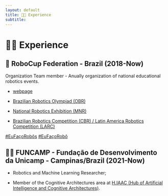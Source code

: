 ```yaml
---
layout: default
title: 🦾🤖 Experience
subtitle: 
---
```


# 🦾🤖 Experience

##  🤖 RoboCup Federation - Brazil (2018-Now)

Organization Team member - Anually organization of national educational robotics events.     

* [webpage](https://robocup.org.br)      

* [Brazilian Robotics Olympiad (OBR)](https://www.obr.org.br)

* [National Robotics Exhibition (MNR)](https://www.mnr.org.br)

* [Brazilian Robotics Competition (CBR) / Latin America Robotics Competition (LARC)](https://www.cbrobotica.org)

[#EuFaçoRobôs](https://www.instagram.com/explore/tags/eufaçorobôs/) [#EuFaçoRobô](https://www.instagram.com/explore/tags/eufaçorobô/) 

## 🕵🏻 FUNCAMP - Fundação de Desenvolvimento da Unicamp - Campinas/Brazil (2021-Now)

* Robotics and Machine Learning Researcher;

* Member of the Cognitive Architectures area at [H.IAAC (Hub of Artificial Intelligence and Cognitive Architectures)](https://hiaac.unicamp.br/).


<iframe id="drive-viewer-video-player-object-0" src="" frameborder="0" width="100%" height="100%" allowfullscreen="true" mozallowfullscreen="true" webkitallowfullscreen="true" ></iframe>

<iframe width="560" height="315" src="https://youtube.googleapis.com/embed/?status=ok&hl=pt_BR&allow_embed=0&ps=docs&partnerid=30&autoplay=0&abd=0&docid=10oMXmbGDphLCk4LO8JjkqT2qnDOpHyaU&el=leaf&title=Qualifica%C3%A7%C3%A3o_Doutorado.mp4&BASE_URL=https%3A%2F%2Fdrive.google.com%2Fu%2F3%2F&iurl=https%3A%2F%2Flh3.googleusercontent.com%2Fdrive-storage%2FANtge_EsnnbzxhzFywWT4MrDLagREToNzRHCpHARE4JaUKi0HkY54jSD1iB0wNSJ9hRMmRp_kZuLxCh4O-w8U50Ko5Aif6TFIG3Zw0DeSV3kiQ%3Ds512&cc3_module=1&reportabuseurl=https%3A%2F%2Fdrive.google.com%2Fu%2F3%2Fabuse%3Fauthuser%3D3%26id%3D10oMXmbGDphLCk4LO8JjkqT2qnDOpHyaU&token=1&plid=V0QXrfmK7bxw4g&timestamp=1706294209945&length_seconds=5220&BASE_YT_URL=https%3A%2F%2Fdrive.google.com%2Fu%2F3%2F&cc_load_policy=1&authuser=3&wmode=window&override_hl=1&enablecastapi=0&pipable=1&enablepostapi=1&postid=drive-viewer-video-player-object-0&origin=https%3A%2F%2Fdrive.google.com" frameborder="0" allowfullscreen="true" mozallowfullscreen="true" allow="autoplay" title="Reprodutor de vídeos"></iframe>


## 👨🏻‍🏫 University of Campinas (Unicamp) - Campinas/Brazil (2022-2023)

PED-C Teaching Internship at the [Faculty of Electrical and Computer Engineering (FEEC) - State University of Campinas](https://fee.unicamp.br) in the disciplines:

* Software Engineering:  Docker · MongoDB · Node.js · HTML · Python · JavaScript ·  SQL;
* Introduction to Computer Graphics for Image: Digital image processing · Machine learning · Deep learning · Computer vision; 
* Image Analysis and Pattern Recognition: Digital image processing · Machine learning · Deep learning · Computer vision.


<video width="100%" height="auto" controls>
    <source src="_data/qualiPhD.mp4" type="video/mp4">
    PhD Qualification Presentation - BR Portuguese
</video>

## 👓 Lenscope - Campinas/Brazil (2020-2021)

Machine Learning Specialist at [Lenscope](https://lenscope.com.br). Research and implementation of state-of-the-art Machine Learning, including areas such as computer vision and image processing;
* Development of neural networks, machine learning and deep learning for facial recognition;
* ETL processes for training computer vision models;
* Transfer learning between computer vision models;
* AWS Cloud Computing;
* Implementation of versioning tools, such as git, DVC and TensorBoard to monitor training and optimize computer vision models;
* Development of web applications for the application of computer vision models in the wild.

## 👨🏻‍🔬 São Paulo State University (Unesp) - Sorocaba/Brazil (2018-2021)

Robotics and Machine Learning Researcher at [São Paulo State University (Unesp)](https://sorocaba.unesp.br). Research Areas: 
* Cognitive Robotics;
* Artificial Intelligence;
* Machine Learning;
* Cognitive Architectures;
* Reinforcement Learning.


## ❣️ Fleury S. A. - São Paulo/Brazil (2017-2018)
R&D Intern at [Fleury S. A.](https://www.grupofleury.com.br) .

* Implementation of Big Data tools for spreadsheet automation and optimization;
* Creation, development and programming of indicators using Business Intelligence tools;
* Survey of data related to the R&D sector and assistance in tasks of the administrative team.


